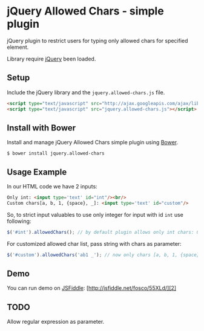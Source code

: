 jQuery Allowed Chars - simple plugin
====================================

jQuery plugin to restrict users for typing only allowed chars for specified element.

Library require [jQuery][1] been loaded.

Setup
-----

Include the jQuery library and the `jquery.allowed-chars.js` file.

```html
<script type="text/javascript" src="http://ajax.googleapis.com/ajax/libs/jquery/1/jquery.min.js"></script>
<script type="text/javascript" src="jquery.allowed-chars.js"></script>
```

Install with Bower
------------------

Install and manage jQuery Allowed Chars simple plugin using [Bower][4].

```
$ bower install jquery.allowed-chars
```

Usage Example
-------------

In our HTML code we have 2 inputs:

```html
Only int: <input type='text' id="int"/><br/>
Custom chars[a, b, 1, {space}, _]: <input type='text' id="custom"/>
```

So, to strict input valuables to use only integer for input with id `int` use following:

```js
$('#int').allowedChars(); // by default plugin allows only int chars: 0123456789
```

For customized allowed char list, pass string with chars as parameter:

```js
$('#custom').allowedChars('ab1 _'); // now only chars [a, b, 1, {space}, _] will be allowed
```

Demo
----

You can run demo on [JSFiddle][3]: [http://jsfiddle.net/fosco/55XLd/][2]

TODO
----

Allow regular expression as parameter.

[1]: http://jquery.com/
[2]: http://jsfiddle.net/fosco/55XLd/
[3]: http://jsfiddle.net/
[4]: http://bower.io/
